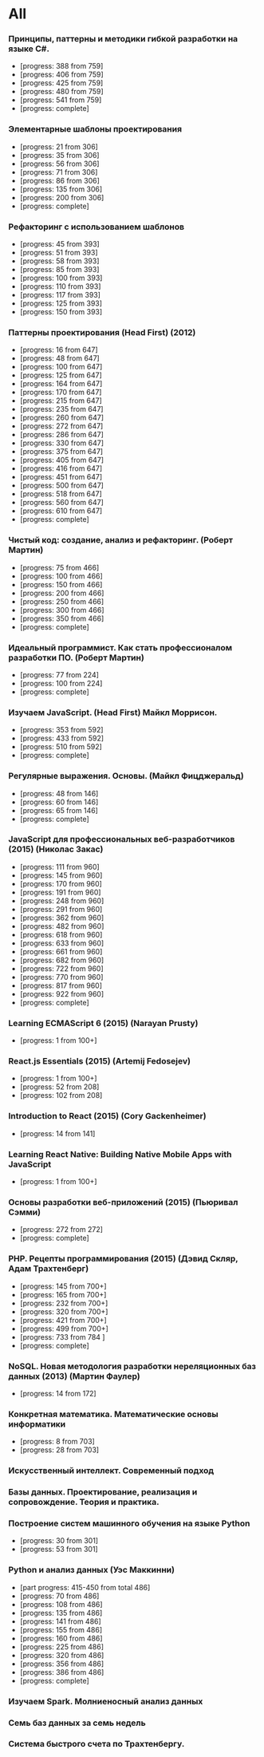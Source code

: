 # All
### Принципы, паттерны и методики гибкой разработки на языке C#.
* [progress: 388 from 759]
* [progress: 406 from 759]
* [progress: 425 from 759]
* [progress: 480 from 759]
* [progress: 541 from 759]
* [progress: complete]

### Элементарные шаблоны проектирования
* [progress: 21 from 306]
* [progress: 35 from 306]
* [progress: 56 from 306]
* [progress: 71 from 306]
* [progress: 86 from 306]
* [progress: 135 from 306]
* [progress: 200 from 306]
* [progress: complete]

### Рефакторинг с использованием шаблонов
* [progress: 45 from 393]
* [progress: 51 from 393]
* [progress: 58 from 393]
* [progress: 85 from 393]
* [progress: 100 from 393]
* [progress: 110 from 393]
* [progress: 117 from 393]
* [progress: 125 from 393]
* [progress: 150 from 393]

### Паттерны проектирования (Head First) (2012)
* [progress: 16 from 647]
* [progress: 48 from 647]
* [progress: 100 from 647]
* [progress: 125 from 647]
* [progress: 164 from 647]
* [progress: 170 from 647]
* [progress: 215 from 647]
* [progress: 235 from 647]
* [progress: 260 from 647]
* [progress: 272 from 647]
* [progress: 286 from 647]
* [progress: 330 from 647]
* [progress: 375 from 647]
* [progress: 405 from 647]
* [progress: 416 from 647]
* [progress: 451 from 647]
* [progress: 500 from 647]
* [progress: 518 from 647]
* [progress: 560 from 647]
* [progress: 610 from 647]
* [progress: complete]

### Чистый код: создание, анализ и рефакторинг. (Роберт Мартин)
* [progress: 75 from 466]
* [progress: 100 from 466]
* [progress: 150 from 466]
* [progress: 200 from 466]
* [progress: 250 from 466]
* [progress: 300 from 466]
* [progress: 350 from 466]
* [progress: complete]

### Идеальный программист. Как стать профессионалом разработки ПО. (Роберт Мартин)
* [progress: 77 from 224]
* [progress: 100 from 224]
* [progress: complete]

### Изучаем JavaScript. (Head First) Майкл Моррисон.
* [progress: 353 from 592]
* [progress: 433 from 592]
* [progress: 510 from 592]
* [progress: complete]

### Регулярные выражения. Основы. (Майкл Фицджеральд)
* [progress: 48 from 146]
* [progress: 60 from 146]
* [progress: 65 from 146]
* [progress: complete]

### JavaScript для профессиональных веб-разработчиков (2015) (Николас Закас)
* [progress: 111 from 960]
* [progress: 145 from 960]
* [progress: 170 from 960]
* [progress: 191 from 960]
* [progress: 248 from 960]
* [progress: 291 from 960]
* [progress: 362 from 960]
* [progress: 482 from 960]
* [progress: 618 from 960]
* [progress: 633 from 960]
* [progress: 661 from 960]
* [progress: 682 from 960]
* [progress: 722 from 960]
* [progress: 770 from 960]
* [progress: 817 from 960]
* [progress: 922 from 960]
* [progress: complete]

### Learning ECMAScript 6 (2015) (Narayan Prusty)
* [progress: 1 from 100+]

### React.js Essentials (2015) (Artemij Fedosejev)
* [progress: 1 from 100+]
* [progress: 52 from 208]
* [progress: 102 from 208]

### Introduction to React (2015) (Cory Gackenheimer)
* [progress: 14 from 141]

### Learning React Native: Building Native Mobile Apps with JavaScript
* [progress: 1 from 100+]

### Основы разработки веб-приложений (2015) (Пьюривал Сэмми)
* [progress: 272 from 272]
* [progress: complete]

### PHP. Рецепты программирования (2015) (Дэвид Скляр, Адам Трахтенберг)
* [progress: 145 from 700+]
* [progress: 165 from 700+]
* [progress: 232 from 700+]
* [progress: 320 from 700+]
* [progress: 421 from 700+]
* [progress: 499 from 700+]
* [progress: 733 from 784 ]
* [progress: complete]

###  NoSQL. Новая методология разработки нереляционных баз данных (2013) (Мартин Фаулер)
* [progress: 14 from 172]

### Конкретная математика. Математические основы информатики
* [progress: 8 from 703]
* [progress: 28 from 703]

### Искусственный интеллект. Современный подход
### Базы данных. Проектирование, реализация и сопровождение. Теория и практика.
### Построение систем машинного обучения на языке Python
* [progress: 30 from 301]
* [progress: 53 from 301]

### Python и анализ данных (Уэс Маккинни)
* [part progress: 415-450 from total 486]
* [progress: 70 from 486]
* [progress: 108 from 486]
* [progress: 135 from 486]
* [progress: 141 from 486]
* [progress: 155 from 486]
* [progress: 160 from 486]
* [progress: 225 from 486]
* [progress: 320 from 486]
* [progress: 356 from 486]
* [progress: 386 from 486]
* [progress: complete]

### Изучаем Spark. Молниеносный анализ данных


### Семь баз данных за семь недель

### Система быстрого счета по Трахтенбергу.
